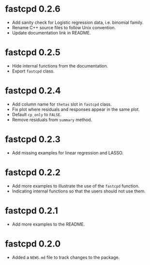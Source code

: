 # fastcpd 0.2.6

* Add sanity check for Logistic regression data, i.e. binomial family.
* Rename C++ source files to follow Unix convention.
* Update documentation link in README.

# fastcpd 0.2.5

* Hide internal functions from the documentation.
* Export `fastcpd` class.

# fastcpd 0.2.4

* Add column name for `thetas` slot in `fastcpd` class.
* Fix plot where residuals and responses appear in the same plot.
* Default `cp_only` to `FALSE`.
* Remove residuals from `summary` method.

# fastcpd 0.2.3

* Add missing examples for linear regression and LASSO.

# fastcpd 0.2.2

* Add more examples to illustrate the use of the `fastcpd` function.
* Indicating internal functions so that the users should not use them.

# fastcpd 0.2.1

* Add more examples to the README.

# fastcpd 0.2.0

* Added a `NEWS.md` file to track changes to the package.

